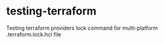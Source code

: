 # testing-terraform
Testing terraform providers lock command for multi-platform .terraform.lock.hcl file
